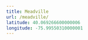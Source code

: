 ```yaml
---
title: Meadville
url: /meadville/
latitude: 40.069266600000006
longitude: -75.99550310000001
---
```

